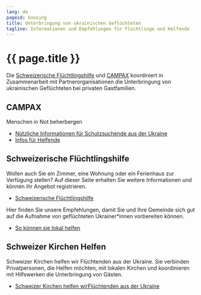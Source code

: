 ```yaml
---
lang: de
pageid: housing
title: Unterbringung von ukrainischen Geflüchteten
tagline: Informationen und Empfehlungen für Flüchtlinge und Helfende
---
```

# {{ page.title }}


Die [Schweizerische Flüchtlingshilfe](https://www.fluechtlingshilfe.ch/aktiv-werden/fuer-ukrainische-gefluechtete) und [CAMPAX](https://campax.org) koordiniert in Zusammenarbeit mit Partnerorganisationen die Unterbringung von ukrainischen Geflüchteten bei privaten Gastfamilien. 


## CAMPAX
Menschen in Not beherbergen

- [Nützliche Informationen für Schutzsuchende aus der Ukraine](https://campax.org/infos-fuer-ukraine-fluechtende/)
- [Infos für Helfende](https://campax.org/standwithukraine-infos-fur-helfende/)


## Schweizerische Flüchtlingshilfe
Wollen auch Sie ein Zimmer, eine Wohnung oder ein Ferienhaus zur Verfügung stellen? Auf dieser Seite erhalten Sie weitere Informationen und können ihr Angebot registrieren.

- [Schweizerische Flüchtlingshilfe](https://www.fluechtlingshilfe.ch/aktiv-werden/fuer-ukrainische-gefluechtete)

Hier finden Sie unsere Empfehlungen, damit Sie und Ihre Gemeinde sich gut auf die Aufnahme von geflüchteten Ukrainer*innen vorbereiten können.

- [So können sie lokal helfen](https://www.fluechtlingshilfe.ch/aktiv-werden/fuer-ukrainische-gefluechtete/so-koennen-sie-lokal-helfen)


## Schweizer Kirchen Helfen
Schweizer Kirchen helfen wir Flüchtenden aus der Ukraine.
Sie verbinden Privatpersonen, die Helfen möchten, mit lokalen Kirchen und koordinieren mit Hilfswerken die Unterbringung von Gästen.

- [Schweizer Kirchen helfen wirFlüchtenden aus der Ukraine](https://kirchen-helfen.ch)

